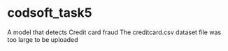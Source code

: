 # codsoft_task5
A model that detects Credit card fraud
The creditcard.csv dataset file was too large to be uploaded

